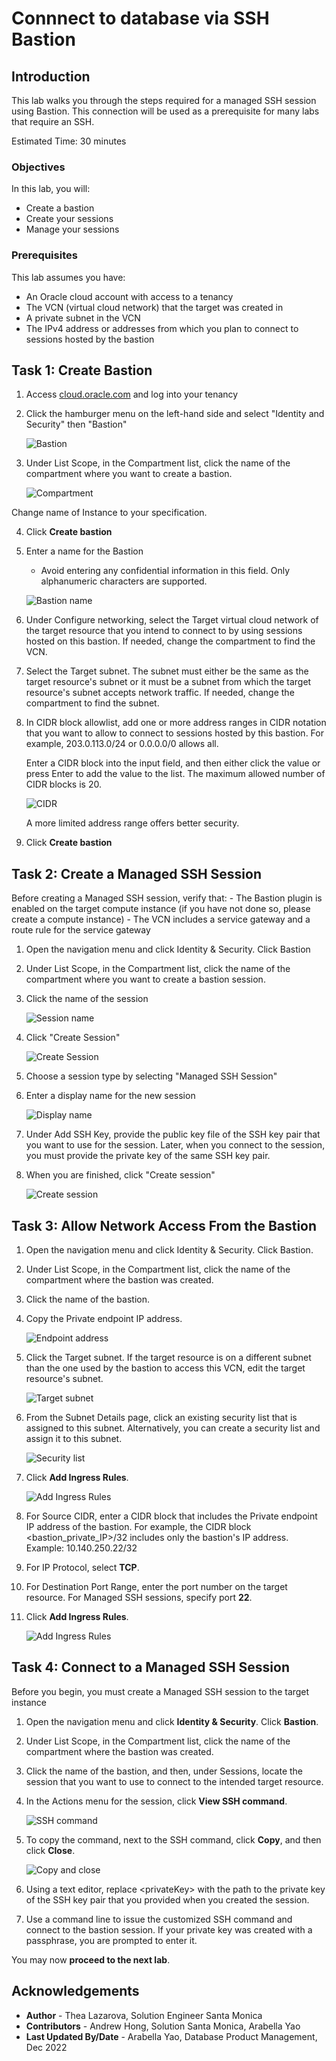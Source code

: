 # Connnect to database via SSH Bastion

## Introduction

This lab walks you through the steps required for a managed SSH session using Bastion. This connection will be used as a prerequisite for many labs that require an SSH.

Estimated Time: 30 minutes

### Objectives

In this lab, you will:
* Create a bastion
* Create your sessions
* Manage your sessions

### Prerequisites

This lab assumes you have:
* An Oracle cloud account with access to a tenancy
* The VCN (virtual cloud network) that the target was created in
* A private subnet in the VCN
* The IPv4 address or addresses from which you plan to connect to sessions hosted by the bastion

## Task 1: Create Bastion

1. Access [cloud.oracle.com](https://cloud.oracle.com) and log into your tenancy

2. Click the hamburger menu on the left-hand side and select "Identity and Security" then "Bastion"

	![Bastion](https://oracle-livelabs.github.io/common/images/console/id-bastion.png " ")

3. Under List Scope, in the Compartment list, click the name of the compartment where you want to create a bastion.

	![Compartment](./images/list-scope-comp.png)

Change name of Instance to your specification.

4. Click **Create bastion**

5. Enter a name for the Bastion
	- Avoid entering any confidential information in this field. Only alphanumeric characters are supported.

	![Bastion name](./images/name-bastion.png)

6. Under Configure networking, select the Target virtual cloud network of the target resource that you intend to connect to by using sessions hosted on this bastion.
If needed, change the compartment to find the VCN.

7. Select the Target subnet. The subnet must either be the same as the target resource's subnet or it must be a subnet from which the target resource's subnet accepts network traffic.
If needed, change the compartment to find the subnet.

8. In CIDR block allowlist, add one or more address ranges in CIDR notation that you want to allow to connect to sessions hosted by this bastion.
For example, 203.0.113.0/24 or 0.0.0.0/0 allows all.

	Enter a CIDR block into the input field, and then either click the value or press Enter to add the value to the list. The maximum allowed number of CIDR blocks is 20.

	![CIDR](./images/cidr.png " ")

	A more limited address range offers better security.

9. Click **Create bastion**

## Task 2: Create a Managed SSH Session

Before creating a Managed SSH session, verify that:
	- The Bastion plugin is enabled on the target compute instance (if you have not done so, please create a compute instance)
	- The VCN includes a service gateway  and a route rule for the service gateway

1. Open the navigation menu and click Identity & Security. Click Bastion

2.  Under List Scope, in the Compartment list, click the name of the compartment where you want to create a bastion session.

3. Click the name of the session

	![Session name](./images/bastion.png)

4. Click "Create Session"

	![Create Session](./images/create-session.png)

5. Choose a session type by selecting "Managed SSH Session"

6. Enter a display name for the new session

	![Display name](./images/managed.png)

7. Under Add SSH Key, provide the public key file of the SSH key pair that you want to use for the session.
Later, when you connect to the session, you must provide the private key of the same SSH key pair.

8. When you are finished, click "Create session"

	![Create session](./images/create-session2.png)

## Task 3: Allow Network Access From the Bastion

1. Open the navigation menu and click Identity & Security. Click Bastion.

2. Under List Scope, in the Compartment list, click the name of the compartment where the bastion was created.

3. Click the name of the bastion.

4. Copy the Private endpoint IP address.

	![Endpoint address](./images/endpoint-address.png)

5. Click the Target subnet.
If the target resource is on a different subnet than the one used by the bastion to access this VCN, edit the target resource's subnet.

	![Target subnet](./images/target-subnet.png)

6. From the Subnet Details page, click an existing security list that is assigned to this subnet.
Alternatively, you can create a security list and assign it to this subnet.

	![Security list](./images/security-list.png)

7. Click **Add Ingress Rules**.

	![Add Ingress Rules](./images/ingress-rule.png)

8. For Source CIDR, enter a CIDR block that includes the Private endpoint IP address of the bastion.
For example, the CIDR block &lt;bastion\_private\_IP&gt;/32 includes only the bastion's IP address.
	Example: 10.140.250.22/32

9. For IP Protocol, select **TCP**.

10. For Destination Port Range, enter the port number on the target resource.
For Managed SSH sessions, specify port **22**.

11. Click **Add Ingress Rules**.

	![Add Ingress Rules](./images/add-ingress-rule.png)

## Task 4: Connect to a Managed SSH Session
Before you begin, you must create a Managed SSH session to the target instance

1. Open the navigation menu and click **Identity & Security**. Click **Bastion**.

2. Under List Scope, in the Compartment list, click the name of the compartment where the bastion was created.

3. Click the name of the bastion, and then, under Sessions, locate the session that you want to use to connect to the intended target resource.

4. In the Actions menu for the session, click **View SSH command**.

	![SSH command](./images/ssh-command.png)

5. To copy the command, next to the SSH command, click **Copy**, and then click **Close**.

	![Copy and close](./images/copy-close.png)

6. Using a text editor, replace &lt;privateKey&gt; with the path to the private key of the SSH key pair that you provided when you created the session.

7. Use a command line to issue the customized SSH command and connect to the bastion session.
If your private key was created with a passphrase, you are prompted to enter it.

You may now **proceed to the next lab**.

## Acknowledgements
* **Author** - Thea Lazarova, Solution Engineer Santa Monica
* **Contributors** -  Andrew Hong, Solution Santa Monica, Arabella Yao
* **Last Updated By/Date** - Arabella Yao, Database Product Management, Dec 2022